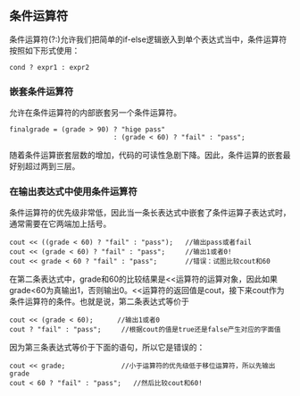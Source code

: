 ## 条件运算符
条件运算符(?:)允许我们把简单的if-else逻辑嵌入到单个表达式当中，条件运算符按照如下形式使用：
```
cond ? expr1 : expr2
```
### 嵌套条件运算符
允许在条件运算符的内部嵌套另一个条件运算符。
```
finalgrade = (grade > 90) ? "hige pass"
                          : (grade < 60) ? "fail" : "pass";
```
随着条件运算嵌套层数的增加，代码的可读性急剧下降。因此，条件运算的嵌套最好别超过两到三层。

### 在输出表达式中使用条件运算符
条件运算符的优先级非常低，因此当一条长表达式中嵌套了条件运算子表达式时，通常需要在它两端加上括号。
```
cout << ((grade < 60) ? "fail" : "pass");   //输出pass或者fail
cout << (grade < 60) ? "fail" : "pass";     //输出1或者0!
cout << grade < 60 ? "fail" : "pass";       //错误：试图比较cout和60
```
在第二条表达式中，grade和60的比较结果是<<运算符的运算对象，因此如果grade<60为真输出1，否则输出0。<<运算符的返回值是cout，接下来cout作为条件运算符的条件。也就是说，第二条表达式等价于
```
cout << (grade < 60);      //输出1或者0
cout ? "fail" : "pass";     //根据cout的值是true还是false产生对应的字面值
```
因为第三条表达式等价于下面的语句，所以它是错误的：
```
cout << grade;              //小于运算符的优先级低于移位运算符，所以先输出grade
cout < 60 ? "fail" : "pass";   //然后比较cout和60!
```

